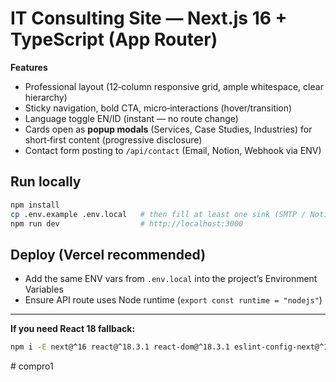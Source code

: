 # IT Consulting Site — Next.js 16 + TypeScript (App Router)

**Features**  
- Professional layout (12‑column responsive grid, ample whitespace, clear hierarchy)  
- Sticky navigation, bold CTA, micro‑interactions (hover/transition)  
- Language toggle EN/ID (instant — no route change)  
- Cards open as **popup modals** (Services, Case Studies, Industries) for short‑first content (progressive disclosure)  
- Contact form posting to `/api/contact` (Email, Notion, Webhook via ENV)  

## Run locally
```bash
npm install
cp .env.example .env.local   # then fill at least one sink (SMTP / Notion / WEBHOOK_URL)
npm run dev                  # http://localhost:3000
```

## Deploy (Vercel recommended)
- Add the same ENV vars from `.env.local` into the project’s Environment Variables
- Ensure API route uses Node runtime (`export const runtime = "nodejs"`)

---

**If you need React 18 fallback:**  
```bash
npm i -E next@^16 react@^18.3.1 react-dom@^18.3.1 eslint-config-next@^16
```
#   c o m p r o 1  
 